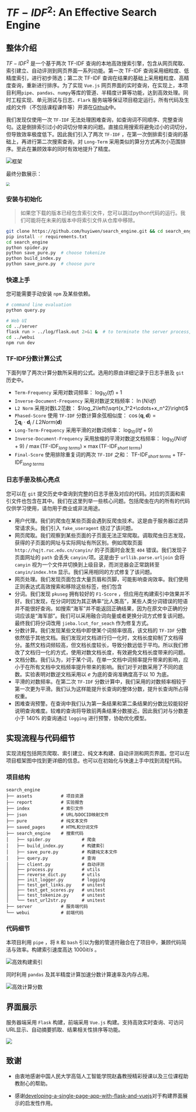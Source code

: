 # $TF-IDF^2$: An Effective Search Engine

## 整体介绍

$TF-IDF^2$ 是一个基于两次 TF-IDF 查询的本地高效搜索引擎，包含从网页爬取、索引建立、自动评测到网页界面一系列功能。第一次 TF-IDF 查询采用细粒度、低精度索引，进行初步筛选；第二次 TF-IDF 查询在结果的基础上采用粗粒度、高精度查询，重新进行排序。为了实现 `Vue.js` 网页界面的实时查询，在实现上，本项目利用`pipe`、`pandas`、`numpy`等库的管道、半精度计算等功能，达到高效处理。同时工程实现、单元测试与日志、`Flark` 服务端等保证项目稳定运行。所有代码及生成的文件（不包括课程课件等）开源在[Github](https://github.com/huyiwen/search_engine)中。

我们发现仅使用一次 `TF-IDF` 无法处理困难查询，如查询词不同顺序、完整查询句。这是倒排索引过小的词切分带来的问题。直接应用搜索将避免过小的词切分，但导致效率极度低下。因此我们引入了两次 `TF-IDF` ，在第一次倒排索引查询的基础上，再进行第二次搜索查询，对 `Long-Term` 采用类似的算分方式再次小范围排序。至此在兼顾效率的同时有效地提升了精度。

![框架](assets/framework.jpg)

最终分数展示：

<img src="assets/MRR20-100.png" style="zoom:60%;" />

### 安装与初始化

> 如果您下载的版本已经包含索引文件，您可以跳过python代码的运行。我们可能将在未来的版本中将索引文件从仓库中移除。

```bash
git clone https://github.com/huyiwen/search_engine.git && cd search_engine
pip install -r requirements.txt
cd search_engine
python spider.py
python save_pure.py  # choose tokenize
python build_index.py
python save_pure.py  # choose pure
```

### 快速上手

您可能需要手动安装 `npm` 及某些依赖。

```bash
# command line evaluation
python query.py

# Web UI
cd ../server
flask run > ../log/flask.out 2>&1 &  # to terminate the server process, just close the terminal
cd ../webui
npm run dev
```

### TF-IDF分数计算公式

下面列举了两次计算分数所采用的公式。选用的原由详细记录于日志手册及 `git` 历史中。

- `Term-Frequency` 采用对数词频率： $\log_{10}(tf)+1$
- `Inverse-Document-Frequency` 采用对数逆文档频率： $\ln(N/df)$
- `L2 Norm` 采用对数L2范数： $\log_2\left(\sqrt{x_1^2+\cdots+x_n^2}\right)$
- `Phased-Score` 使用 `TF-IDF` 分数计算余弦相似度： $\cos(\mathbf{q},\mathbf{d})=\sum{\mathbf{q}_i\ \cdot\  \mathbf{d}_i}\ /\ L2Norm(\mathbf{d})$
- `Long-Term-Frequency` 采用平滑的对数词频率： $\log_{10}(ltf+9)$
- `Inverse-Document-Frequency` 采用放缩的平滑对数逆文档频率： $\log_{10}(N/df+9)\ /\ \max(\mathrm{TF\mbox{-}IDF}_{long~terms}) \times \max(\mathrm{TF\mbox{-}IDF}_{short~terms})$
- `Final-Score` 使用排除重复词的两次 `TF-IDF` 之和： $\mathrm{TF\mbox{-}IDF}_{short~terms}+\mathrm{TF\mbox{-}IDF}_{long~terms}$

### 日志手册及核心亮点

您可以在 `git` 提交历史中查询到完整的日志手册及对应的代码。对应的页面和索引文件也包含在其中。我们在这里列举一些核心问题。包括爬虫在内的所有的代码仅供学习使用，请勿用于商业或非法用途。

- 用户代理。我们的爬虫在某些页面会遇到反爬虫技术。这是由于服务器过滤异常请求头。我们引入 `fake_useragent` 绕过了该问题。
- 网页爬取。我们观察到某些页面的子页面无法正常爬取。调取爬虫日志发现，获得的子页面的网址与实际网址有所区别。例如爬取页面 `http://hqjt.ruc.edu.cn/canyin/` 的子页面时会发生 `404` 错误。我们发现子页面网址的 `path` 会丢失 `canyin/`项。这是由于 `urllib.parse.urljoin` 会将 `canyin` 视为一个文件并切换到上级目录，而浏览器会正常跳转至 `canyin/index.htm` 显示。我们采用相同的方式修复了该问题。
- 网页处理。我们发现页面包含大量页眉和页脚，可能影响查询效率。我们使用正则表达式高效搜索和移除这些标签，他们包含
- 分词。我们发现 `pkuseg` 拥有较好的 `F1-Score` ，但应用在构建索引中效果并不好。我们发现，在分词时因为其正确率“比人类高”，某些人类分词错误的短语并不能很好查询。如搜索“海军”并不能返回正确结果，因为在原文中正确的分词应该是“海军部”。我们可以采用融合词向量或者更换分词方式修复该问题。最终我们将分词改用 `jieba.lcut_for_seach` 作为修复方式。
- 分数计算。我们发现某些文档中即使某个词频率很高，该文档的 `TF-IDF` 分数依然低于其他文档。我们发现对文档进行归一化时，文档长度抑制了文档得分。虽然文档词频较高，但文档长度较长，导致分数远低于平均。所以我们修改了文档归一化的方式，使用对数文档长度，有效避免文档长度带来的问题。
- 文档分数。我们认为，对于某个词，在单一文档中词频率提升带来的影响，应小于在所有文档中文档频率提升带来的影响。我们对于对数采用了不同的底数。实验表明对数逆文档采用以 $e$ 为底的查询准确度高于以 $10$ 为底。
- 平滑的对数频率。在第二次 `TF-IDF` 分数计算中，我们采用的对数频率相较于第一次更为平滑。我们认为这样能提升长查询的整体分数，提升长查询所占得权重。
- 困难查询预警。在查询中我们认为第一条结果和第二条结果的分数比较能较好说明查询难度。较难的查询将导致前两条结果分数接近。因此我们对与分数差小于 $140\%$ 的查询通过 `logging` 进行预警，协助优化模型。

## 实现流程与代码细节

实现流程包括网页爬取、索引建立、纯文本构建、自动评测和网页界面。您可以在项目框架图中找到更详细的信息。也可以在初始化与快速上手中找到流程代码。

### 项目结构

```text
search_engine
├── assets           # 项目资源
├── report           # 实验报告
├── index            # 索引文件
├── json             # URL与DOCID映射文件
├── pure             # 纯文本文件
├── saved_pages      # HTML和分词文件
├── search_engine    # 搜索代码
│   ├── spider.py            # 爬虫
│   ├── build_index.py       # 构建索引
│   ├── save_pure.py         # 构建纯文本文件
│   ├── query.py             # 查询
│   ├── client.py            # 自动评测
│   ├── process.py           # utils
│   ├── reverse_dict.py      # utils
│   ├── init_logger.py       # logging
│   ├── test_get_links.py    # unitest
│   ├── test_get_scores.py   # unitest
│   ├── test_tokenize.py     # unitest
│   └── test_url2str.py      # unitest
├── server           # 服务端代码
└── webui            # 前端代码
```

### 代码细节

本项目利用 `pipe` ，将 `R` 和 `bash` 引以为傲的管道符融合在了项目中，兼顾代码简洁与效率。构建索引速度高达 $1000it/s$ 。

![高效构建索引](assets/index.png)

同时利用 `pandas` 及其半精度计算加速分数计算速率及内存占用。

![高效计算分数](assets/pandas.png)

## 界面展示

服务器端采用 `Flask` 构建，前端采用 `Vue.js` 构建。支持高效实时查询、可访问URL显示、自动摘要抓取、结果相关性排序等功能。

![](assets/webui.png)

## 致谢

- 由衷地感谢中国人民大学高瓴人工智能学院赵鑫教授精彩授课以及三位课程助教耐心的帮助。

- 感谢[developing-a-single-page-app-with-flask-and-vuejs](https://github.com/xitu/gold-miner/blob/master/TODO1/developing-a-single-page-app-with-flask-and-vuejs.md)对于构建界面展示的启发性作用。

    
